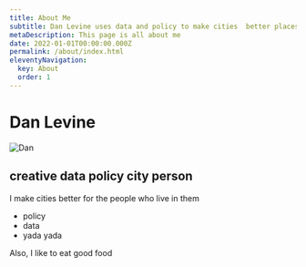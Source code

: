```yaml
---
title: About Me
subtitle: Dan Levine uses data and policy to make cities  better places
metaDescription: This page is all about me
date: 2022-01-01T00:00:00.000Z
permalink: /about/index.html
eleventyNavigation:
  key: About
  order: 1
---
```

# Dan Levine
![Dan](/static/img/portrait.JPG)

## creative data policy city person
I make cities better for the people who live in them
- policy
- data
- yada yada



Also, I like to eat good food